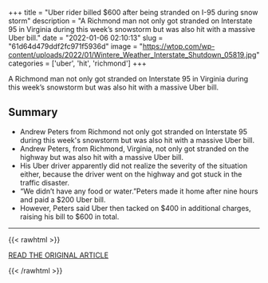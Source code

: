 +++
title = "Uber rider billed $600 after being stranded on I-95 during snow storm"
description = "A Richmond man not only got stranded on Interstate 95 in Virginia during this week’s snowstorm but was also hit with a massive Uber bill."
date = "2022-01-06 02:10:13"
slug = "61d64d479ddf2fc971f5936d"
image = "https://wtop.com/wp-content/uploads/2022/01/Wintere_Weather_Interstate_Shutdown_05819.jpg"
categories = ['uber', 'hit', 'richmond']
+++

A Richmond man not only got stranded on Interstate 95 in Virginia during this week’s snowstorm but was also hit with a massive Uber bill.

## Summary

- Andrew Peters from Richmond not only got stranded on Interstate 95 during this week's snowstorm but was also hit with a massive Uber bill.
- Andrew Peters, from Richmond, Virginia, not only got stranded on the highway but was also hit with a massive Uber bill.
- His Uber driver apparently did not realize the severity of the situation either, because the driver went on the highway and got stuck in the traffic disaster.
- “We didn’t have any food or water.”Peters made it home after nine hours and paid a $200 Uber bill.
- However, Peters said Uber then tacked on $400 in additional charges, raising his bill to $600 in total.

---

{{< rawhtml >}}
  <p class="article-category">
    <a target="_blank" href="https://wtop.com/virginia/2022/01/uber-rider-stuck-on-i-95-hit-with-600-bill/">READ THE ORIGINAL ARTICLE</a>
  </p>
{{< /rawhtml >}}
